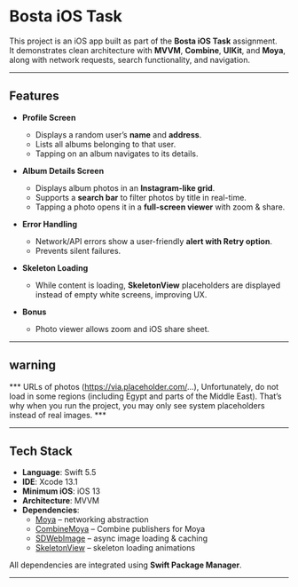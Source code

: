 
# Bosta iOS Task

This project is an iOS app built as part of the **Bosta iOS Task** assignment.  
It demonstrates clean architecture with **MVVM**, **Combine**, **UIKit**, and **Moya**, along with network requests, search functionality, and navigation.

---

##  Features
- **Profile Screen**
  - Displays a random user’s **name** and **address**.
  - Lists all albums belonging to that user.
  - Tapping on an album navigates to its details.

- **Album Details Screen**
  - Displays album photos in an **Instagram-like grid**.
  - Supports a **search bar** to filter photos by title in real-time.
  - Tapping a photo opens it in a **full-screen viewer** with zoom & share.

- **Error Handling**
  - Network/API errors show a user-friendly **alert with Retry option**.
  - Prevents silent failures.
 
- **Skeleton Loading**
  - While content is loading, **SkeletonView** placeholders are displayed instead of empty white screens, improving UX.

- **Bonus**
  - Photo viewer allows zoom and iOS share sheet.

-------------------
## warning

*** URLs of photos (https://via.placeholder.com/...), Unfortunately, do not load in some regions (including Egypt and parts of the Middle East).
That’s why when you run the project, you may only see system placeholders instead of real images. ***

--------------------

## Tech Stack
- **Language**: Swift 5.5
- **IDE**: Xcode 13.1
- **Minimum iOS**: iOS 13
- **Architecture**: MVVM
- **Dependencies**:
  - [Moya](https://github.com/Moya/Moya) – networking abstraction
  - [CombineMoya](https://github.com/Moya/Moya) – Combine publishers for Moya
  - [SDWebImage](https://github.com/SDWebImage/SDWebImage) – async image loading & caching
  - [SkeletonView](https://github.com/Juanpe/SkeletonView) – skeleton loading animations

All dependencies are integrated using **Swift Package Manager**.

---

